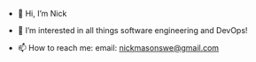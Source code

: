 - 👋 Hi, I’m Nick
- 👀 I’m interested in all things software engineering and DevOps!

- 📫 How to reach me: email: nickmasonswe@gmail.com

<!---
nickmasonswe/nickmasonswe is a ✨ special ✨ repository because its `README.md` (this file) appears on your GitHub profile.
You can click the Preview link to take a look at your changes.
--->
